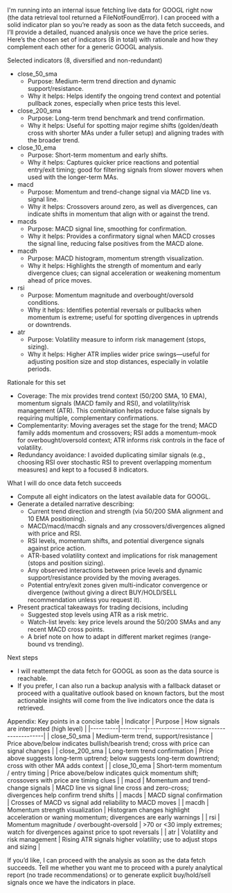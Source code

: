 I'm running into an internal issue fetching live data for GOOGL right now (the data retrieval tool returned a FileNotFoundError). I can proceed with a solid indicator plan so you’re ready as soon as the data fetch succeeds, and I’ll provide a detailed, nuanced analysis once we have the price series. Here’s the chosen set of indicators (8 in total) with rationale and how they complement each other for a generic GOOGL analysis.

Selected indicators (8, diversified and non-redundant)
- close_50_sma
  - Purpose: Medium-term trend direction and dynamic support/resistance.
  - Why it helps: Helps identify the ongoing trend context and potential pullback zones, especially when price tests this level.
- close_200_sma
  - Purpose: Long-term trend benchmark and trend confirmation.
  - Why it helps: Useful for spotting major regime shifts (golden/death cross with shorter MAs under a fuller setup) and aligning trades with the broader trend.
- close_10_ema
  - Purpose: Short-term momentum and early shifts.
  - Why it helps: Captures quicker price reactions and potential entry/exit timing; good for filtering signals from slower movers when used with the longer-term MAs.
- macd
  - Purpose: Momentum and trend-change signal via MACD line vs. signal line.
  - Why it helps: Crossovers around zero, as well as divergences, can indicate shifts in momentum that align with or against the trend.
- macds
  - Purpose: MACD signal line, smoothing for confirmation.
  - Why it helps: Provides a confirmatory signal when MACD crosses the signal line, reducing false positives from the MACD alone.
- macdh
  - Purpose: MACD histogram, momentum strength visualization.
  - Why it helps: Highlights the strength of momentum and early divergence clues; can signal acceleration or weakening momentum ahead of price moves.
- rsi
  - Purpose: Momentum magnitude and overbought/oversold conditions.
  - Why it helps: Identifies potential reversals or pullbacks when momentum is extreme; useful for spotting divergences in uptrends or downtrends.
- atr
  - Purpose: Volatility measure to inform risk management (stops, sizing).
  - Why it helps: Higher ATR implies wider price swings—useful for adjusting position size and stop distances, especially in volatile periods.

Rationale for this set
- Coverage: The mix provides trend context (50/200 SMA, 10 EMA), momentum signals (MACD family and RSI), and volatility/risk management (ATR). This combination helps reduce false signals by requiring multiple, complementary confirmations.
- Complementarity: Moving averages set the stage for the trend; MACD family adds momentum and crossovers; RSI adds a momentum-mook for overbought/oversold context; ATR informs risk controls in the face of volatility.
- Redundancy avoidance: I avoided duplicating similar signals (e.g., choosing RSI over stochastic RSI to prevent overlapping momentum measures) and kept to a focused 8 indicators.

What I will do once data fetch succeeds
- Compute all eight indicators on the latest available data for GOOGL.
- Generate a detailed narrative describing:
  - Current trend direction and strength (via 50/200 SMA alignment and 10 EMA positioning).
  - MACD/macd/macdh signals and any crossovers/divergences aligned with price and RSI.
  - RSI levels, momentum shifts, and potential divergence signals against price action.
  - ATR-based volatility context and implications for risk management (stops and position sizing).
  - Any observed interactions between price levels and dynamic support/resistance provided by the moving averages.
  - Potential entry/exit zones given multi-indicator convergence or divergence (without giving a direct BUY/HOLD/SELL recommendation unless you request it).
- Present practical takeaways for trading decisions, including
  - Suggested stop levels using ATR as a risk metric.
  - Watch-list levels: key price levels around the 50/200 SMAs and any recent MACD cross points.
  - A brief note on how to adapt in different market regimes (range-bound vs trending).

Next steps
- I will reattempt the data fetch for GOOGL as soon as the data source is reachable.
- If you prefer, I can also run a backup analysis with a fallback dataset or proceed with a qualitative outlook based on known factors, but the most actionable insights will come from the live indicators once the data is retrieved.

Appendix: Key points in a concise table
| Indicator | Purpose | How signals are interpreted (high level) |
|----------|---------|-----------------------------------------|
| close_50_sma | Medium-term trend, support/resistance | Price above/below indicates bullish/bearish trend; cross with price can signal changes |
| close_200_sma | Long-term trend confirmation | Price above suggests long-term uptrend; below suggests long-term downtrend; cross with other MA adds context |
| close_10_ema | Short-term momentum / entry timing | Price above/below indicates quick momentum shift; crossovers with price are timing clues |
| macd | Momentum and trend-change signals | MACD line vs signal line cross and zero-cross; divergences help confirm trend shifts |
| macds | MACD signal confirmation | Crosses of MACD vs signal add reliability to MACD moves |
| macdh | Momentum strength visualization | Histogram changes highlight acceleration or waning momentum; divergences are early warnings |
| rsi | Momentum magnitude / overbought-oversold | >70 or <30 imply extremes; watch for divergences against price to spot reversals |
| atr | Volatility and risk management | Rising ATR signals higher volatility; use to adjust stops and sizing |

If you’d like, I can proceed with the analysis as soon as the data fetch succeeds. Tell me whether you want me to proceed with a purely analytical report (no trade recommendations) or to generate explicit buy/hold/sell signals once we have the indicators in place.